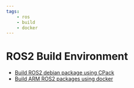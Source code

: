 ```yaml
---
tags:
    - ros
    - build
    - docker
---
```


# ROS2 Build Environment

- [Build ROS2 debian package using CPack](ros_build_using_cpack.md)
- [Build ARM ROS2 packages using docker](ros_build_using_docker_cross_compile.md)